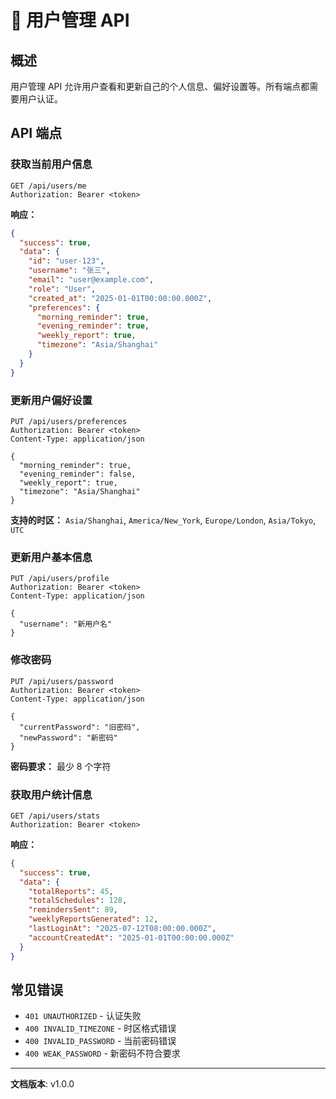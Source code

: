 # 👤 用户管理 API

## 概述

用户管理 API 允许用户查看和更新自己的个人信息、偏好设置等。所有端点都需要用户认证。

## API 端点

### 获取当前用户信息

```http
GET /api/users/me
Authorization: Bearer <token>
```

**响应：**
```json
{
  "success": true,
  "data": {
    "id": "user-123",
    "username": "张三",
    "email": "user@example.com",
    "role": "User",
    "created_at": "2025-01-01T00:00:00.000Z",
    "preferences": {
      "morning_reminder": true,
      "evening_reminder": true,
      "weekly_report": true,
      "timezone": "Asia/Shanghai"
    }
  }
}
```

### 更新用户偏好设置

```http
PUT /api/users/preferences
Authorization: Bearer <token>
Content-Type: application/json

{
  "morning_reminder": true,
  "evening_reminder": false,
  "weekly_report": true,
  "timezone": "Asia/Shanghai"
}
```

**支持的时区：** `Asia/Shanghai`, `America/New_York`, `Europe/London`, `Asia/Tokyo`, `UTC`

### 更新用户基本信息

```http
PUT /api/users/profile
Authorization: Bearer <token>
Content-Type: application/json

{
  "username": "新用户名"
}
```

### 修改密码

```http
PUT /api/users/password
Authorization: Bearer <token>
Content-Type: application/json

{
  "currentPassword": "旧密码",
  "newPassword": "新密码"
}
```

**密码要求：** 最少 8 个字符

### 获取用户统计信息

```http
GET /api/users/stats
Authorization: Bearer <token>
```

**响应：**
```json
{
  "success": true,
  "data": {
    "totalReports": 45,
    "totalSchedules": 128,
    "remindersSent": 89,
    "weeklyReportsGenerated": 12,
    "lastLoginAt": "2025-07-12T08:00:00.000Z",
    "accountCreatedAt": "2025-01-01T00:00:00.000Z"
  }
}
```

## 常见错误

- `401 UNAUTHORIZED` - 认证失败
- `400 INVALID_TIMEZONE` - 时区格式错误
- `400 INVALID_PASSWORD` - 当前密码错误
- `400 WEAK_PASSWORD` - 新密码不符合要求

---

**文档版本**: v1.0.0